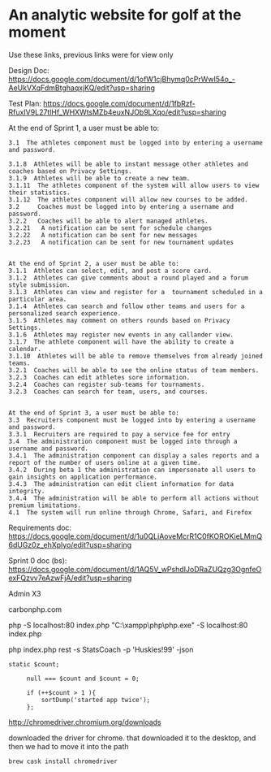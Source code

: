 # An analytic website for golf at the moment

Use these links, previous links were for view only

Design Doc:
https://docs.google.com/document/d/1ofW1cjBhymq0cPrWwI54o_-AeUkVXqFdmBtghaqxjKQ/edit?usp=sharing

Test Plan:
https://docs.google.com/document/d/1fbRzf-RfuxIV9L27tlHf_WHXWtsMZb4euxNJOb9LXqo/edit?usp=sharing


At the end of Sprint 1, a user must be able to:
    
    3.1  The athletes component must be logged into by entering a username and password.
    
    3.1.8  Athletes will be able to instant message other athletes and coaches based on Privacy Settings.
    3.1.9  Athletes will be able to create a new team.
    3.1.11  The athletes component of the system will allow users to view their statistics.
    3.1.12  The athletes component will allow new courses to be added.
    3.2     Coaches must be logged into by entering a username and password.
    3.2.2   Coaches will be able to alert managed athletes.
    3.2.21   A notification can be sent for schedule changes
    3.2.22   A notification can be sent for new messages
    3.2.23   A notification can be sent for new tournament updates
    
    
    At the end of Sprint 2, a user must be able to:
    3.1.1  Athletes can select, edit, and post a score card.
    3.1.2  Athletes can give comments about a round played and a forum style submission.
    3.1.3  Athletes can view and register for a  tournament scheduled in a particular area.
    3.1.4  Athletes can search and follow other teams and users for a personalized search experience.
    3.1.5  Athletes may comment on others rounds based on Privacy Settings.
    3.1.6  Athletes may register new events in any callander view.
    3.1.7  The athlete component will have the ability to create a calendar.
    3.1.10  Athletes will be able to remove themselves from already joined teams.
    3.2.1  Coaches will be able to see the online status of team members. 
    3.2.3  Coaches can edit athletes sore information.
    3.2.4  Coaches can register sub-teams for tournaments.
    3.2.3  Coaches can search for team, users, and courses.
    
    
    At the end of Sprint 3, a user must be able to:
    3.3  Recruiters component must be logged into by entering a username and password.
    3.3.1  Recruiters are required to pay a service fee for entry 
    3.4  The administration component must be logged into through a username and password.
    3.4.1  The administration component can display a sales reports and a report of the number of users online at a given time.
    3.4.2  During beta 1 the administration can impersonate all users to gain insights on application performance.
    3.4.3  The administration can edit client information for data  integrity.
    3.4.4  The administration will be able to perform all actions without premium limitations. 
    4.1  The system will run online through Chrome, Safari, and Firefox
    



Requirements doc:
https://docs.google.com/document/d/1u0QLjAoveMcrR1C0fKOROKieLMmQ6dUGz0z_ehXplyo/edit?usp=sharing


Sprint 0 doc (bs):
https://docs.google.com/document/d/1AQ5V_wPshdIJoDRaZUQzg3OgnfeOexFQzvv7eAzwFjA/edit?usp=sharing
 

Admin X3


 
 carbonphp.com
 
 
php -S localhost:80 index.php
"C:\xampp\php\php.exe" -S localhost:80 index.php


 php index.php rest -s StatsCoach -p 'Huskies!99' -json 
 
    static $count;
 
         null === $count and $count = 0;
 
         if (++$count > 1 ){
             sortDump('started app twice');
         };
         
         
         
  
http://chromedriver.chromium.org/downloads

downloaded the driver for chrome. that downloaded it to the desktop, and then we had to move it into the path 

    brew cask install chromedriver